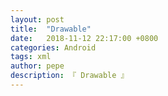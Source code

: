 ```yaml
---
layout: post
title:  "Drawable"
date:   2018-11-12 22:17:00 +0800
categories: Android
tags: xml
author: pepe
description: 『 Drawable 』
---
```







